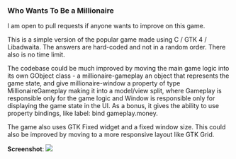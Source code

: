 ### Who Wants To Be a Millionaire

I am open to pull requests if anyone wants to improve on this game.

This is a simple version of the popular game made using C / GTK 4 / Libadwaita. The answers are hard-coded and not in a random order. There also is no time limit.

The codebase could be much improved by moving the main game logic into its own GObject class - a millionaire-gameplay an object that represents the game state, and give millionaire-window a property of type MillionaireGameplay making it into a model/view split, where Gameplay is responsible only for the game logic and Window is responsible only for displaying the game state in the UI. As a bonus, it gives the ability to use property bindings, like label: bind gameplay.money.

The game also uses GTK Fixed widget and a fixed window size. This could also be improved by moving to a more responsive layout like GTK Grid.

**Screenshot**:
<img src="https://i.ibb.co/r3jzZtn/millionairescreshot.png" />
